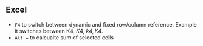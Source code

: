 Excel
-------


* `F4` to switch between dynamic and fixed row/column reference. Example it switches between K4, $K$4, $k4, K$4.
* `Alt =` to calcualte sum of selected cells
